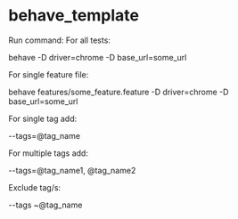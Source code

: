 # behave_template

Run command: For all tests:

behave -D driver=chrome -D base_url=some_url

For single feature file:

behave features/some_feature.feature -D driver=chrome -D base_url=some_url

For single tag add:

--tags=@tag_name

For multiple tags add:

--tags=@tag_name1, @tag_name2

Exclude tag/s:

--tags ~@tag_name
